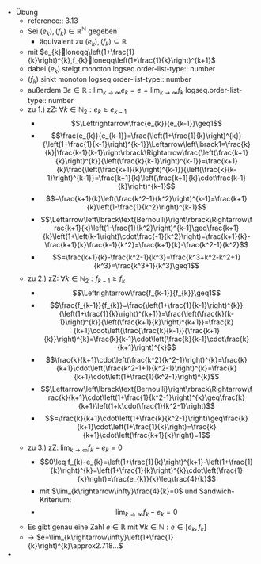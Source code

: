 - Übung
	- reference:: 3.13
	- Sei $\left(e_{k}\right),\left(f_{k}\right)\in\mathbb{R}^{\mathbb{N}}$ gegeben
		- äquivalent zu $\left(e_{k}\right),\left(f_{k}\right)\subseteq\mathbb{R}$
	- mit $e_{k}loneqq\left(1+\frac{1}{k}\right)^{k},f_{k}loneqq\left(1+\frac{1}{k}\right)^{k+1}$
	- dabei $\left(e_{k}\right)$ steigt monoton
	  logseq.order-list-type:: number
	- $\left(f_{k}\right)$ sinkt monoton
	  logseq.order-list-type:: number
	- außerdem $\exists e\in\mathbb{R}:\lim_{k\rightarrow\infty}e_{k}=e=\lim_{k\rightarrow\infty}f_{k}$
	  logseq.order-list-type:: number
	- zu 1.) zZ: $\forall k\in\mathbb{N}_2:e_{k}\geq e_{k-1}$
		- $$\Leftrightarrow\frac{e_{k}}{e_{k-1}}\geq1$$
		- $$\frac{e_{k}}{e_{k-1}}=\frac{\left(1+\frac{1}{k}\right)^{k}}{\left(1+\frac{1}{k-1}\right)^{k-1}}\Leftarrow\left\lbrack1=\frac{k}{k}|\frac{k-1}{k-1}\right\rbrack\Rightarrow\frac{\left(\frac{k+1}{k}\right)^{k}}{\left(\frac{k}{k-1}\right)^{k-1}}=\frac{k+1}{k}\frac{\left(\frac{k+1}{k}\right)^{k-1}}{\left(\frac{k}{k-1}\right)^{k-1}}=\frac{k+1}{k}\left(\frac{k+1}{k}\cdot\frac{k-1}{k}\right)^{k-1}$$
		- $$=\frac{k+1}{k}\left(\frac{k^2-1}{k^2}\right)^{k-1}=\frac{k+1}{k}\left(1-\frac{1}{k^2}\right)^{k-1}$$
		- $$\Leftarrow\left\lbrack\text{Bernoulli}\right\rbrack\Rightarrow\frac{k+1}{k}\left(1-\frac{1}{k^2}\right)^{k-1}\geq\frac{k+1}{k}\left(1+\left(k-1\right)\cdot\frac{-1}{k^2}\right)=\frac{k+1}{k}-\frac{k+1}{k}\frac{k-1}{k^2}=\frac{k+1}{k}-\frac{k^2-1}{k^2}$$
		- $$=\frac{k+1}{k}-\frac{k^2-1}{k^3}=\frac{k^3+k^2-k^2+1}{k^3}=\frac{k^3+1}{k^3}\geq1$$
	- zu 2.) zZ: $\forall k\in\mathbb{N}_2:f_{k-1}\geq f_{k}$
		- $$\Leftrightarrow\frac{f_{k-1}}{f_{k}}\geq1$$
		- $$\frac{f_{k-1}}{f_{k}}=\frac{\left(1+\frac{1}{k-1}\right)^{k}}{\left(1+\frac{1}{k}\right)^{k+1}}=\frac{\left(\frac{k}{k-1}\right)^{k}}{\left(\frac{k+1}{k}\right)^{k+1}}=\frac{k}{k+1}\cdot\left(\frac{\frac{k}{k-1}}{\frac{k+1}{k}}\right)^{k}=\frac{k}{k-1}\cdot\left(\frac{k}{k-1}\cdot\frac{k}{k+1}\right)^{k}$$
		- $$\frac{k}{k+1}\cdot\left(\frac{k^2}{k^2-1}\right)^{k}=\frac{k}{k+1}\cdot\left(\frac{k^2-1+1}{k^2-1}\right)^{k}=\frac{k}{k+1}\cdot\left(1+\frac{1}{k^2-1}\right)^{k}$$
		- $$\Leftarrow\left\lbrack\text{Bernoulli}\right\rbrack\Rightarrow\frac{k}{k+1}\cdot\left(1+\frac{1}{k^2-1}\right)^{k}\geq\frac{k}{k+1}\left(1+k\cdot\frac{1}{k^2-1}\right)$$
		- $$=\frac{k}{k+1}\cdot\left(1+\frac{k}{k^2-1}\right)\geq\frac{k}{k+1}\cdot\left(1+\frac{1}{k}\right)=\frac{k}{k+1}\cdot\left(\frac{k+1}{k}\right)=1$$
	- zu 3.) zZ: $\lim_{k\rightarrow\infty}f_{k}-e_{k}=0$
		- $$0\leq f_{k}-e_{k}=\left(1+\frac{1}{k}\right)^{k+1}-\left(1+\frac{1}{k}\right)^{k}=\left(1+\frac{1}{k}\right)^{k}\cdot\left(\frac{1}{k}\right)=\frac{e_{k}}{k}\leq\frac{4}{k}$$
		- mit $\lim_{k\rightarrow\infty}\frac{4}{k}=0$ und Sandwich-Kriterium:
		- $$\lim_{k\rightarrow\infty}f_{k}-e_{k}=0$$
	- Es gibt genau eine Zahl $e\in\mathbb{R}$ mit $\forall k\in\mathbb{N}:e\in\left\lbrack e_{k},f_{k}\right\rbrack$
	- -> $e=\lim_{k\rightarrow\infty}\left(1+\frac{1}{k}\right)^{k}\approx2.718...$
-
